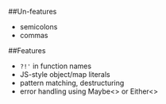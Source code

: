 ##Un-features
* semicolons
* commas

##Features
* `?!'` in function names
* JS-style object/map literals
* pattern matching, destructuring
* error handling using Maybe<> or Either<>
